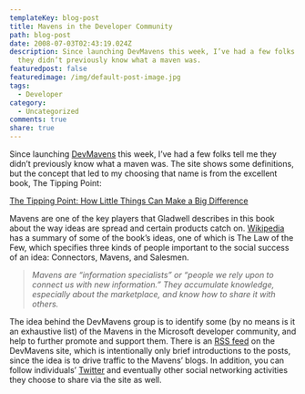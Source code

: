 ```yaml
---
templateKey: blog-post
title: Mavens in the Developer Community
path: blog-post
date: 2008-07-03T02:43:19.024Z
description: Since launching DevMavens this week, I’ve had a few folks tell me
  they didn’t previously know what a maven was.
featuredpost: false
featuredimage: /img/default-post-image.jpg
tags:
  - Developer
category:
  - Uncategorized
comments: true
share: true
---
```

<!--StartFragment-->

Since launching [DevMavens](http://devmavens.com/) this week, I’ve had a few folks tell me they didn’t previously know what a maven was. The site shows some definitions, but the concept that led to my choosing that name is from the excellent book, The Tipping Point:

<!--EndFragment-->

<!--StartFragment-->

[The Tipping Point: How Little Things Can Make a Big Difference](http://www.amazon.com/exec/obidos/ASIN/0316346624/aspalliancecom "The Tipping Point: How Little Things Can Make a Big Difference")

<!--EndFragment--><!--StartFragment-->

Mavens are one of the key players that Gladwell describes in this book about the way ideas are spread and certain products catch on. [Wikipedia](http://en.wikipedia.org/wiki/The_Tipping_Point_(book)) has a summary of some of the book’s ideas, one of which is The Law of the Few, which specifies three kinds of people important to the social success of an idea: Connectors, Mavens, and Salesmen.

> *Mavens are “information specialists” or “people we rely upon to connect us with new information.” They accumulate knowledge, especially about the marketplace, and know how to share it with others.*

The idea behind the DevMavens group is to identify some (by no means is it an exhaustive list) of the Mavens in the Microsoft developer community, and help to further promote and support them. There is an [RSS feed](http://feeds.devmavens.com/DevMavens) on the DevMavens site, which is intentionally only brief introductions to the posts, since the idea is to drive traffic to the Mavens’ blogs. In addition, you can follow individuals’ [Twitter](http://twitter.com/) and eventually other social networking activities they choose to share via the site as well.

<!--EndFragment-->